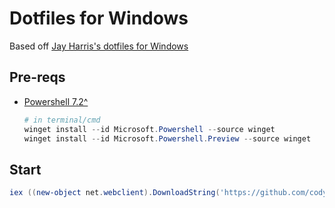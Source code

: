 # Dotfiles for Windows
Based off [Jay Harris's dotfiles for Windows](https://github.com/jayharris/dotfiles-windows)

## Pre-reqs
* [Powershell 7.2^](https://learn.microsoft.com/en-us/powershell/scripting/install/installing-powershell)
  ```powershell
  # in terminal/cmd
  winget install --id Microsoft.Powershell --source winget
  winget install --id Microsoft.Powershell.Preview --source winget
    ```

## Start
```powershell
iex ((new-object net.webclient).DownloadString('https://github.com/codyduong/dotfiles/master/setup/install.ps1'))
```